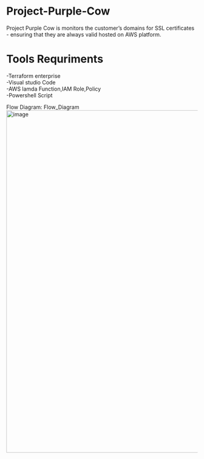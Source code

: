 # Project-Purple-Cow
Project Purple Cow is monitors the customer’s domains for SSL certificates - ensuring that they are always valid hosted on AWS platform.

# Tools Requriments
-Terraform enterprise<br/>
-Visual studio Code <br/>
-AWS lamda Function,IAM Role,Policy <br/>
-Powershell Script <br/>

Flow Diagram:
Flow_Diagram<img width="901" alt="image" src="https://user-images.githubusercontent.com/89275317/130370052-3ee3b459-3e61-49cd-81aa-60799b78c3c1.png">

